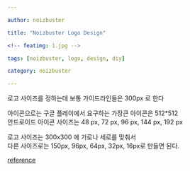 ```yaml
---

author: noizbuster

title: "Noizbuster Logo Design"

<!-- featimg: 1.jpg -->

tags: [noizbuster, logo, design, diy]

category: noizbuster

---
```


로고 사이즈를 정하는데 보통 가이드라인들은 300px 로 한다

아이콘으로는 구글 플레이에서 요구하는 가장큰 아이콘은 512*512  
안드로이드 아이콘 사이즈는 48 px, 72 px, 96 px, 144 px, 192 px

로고 사이즈는 300x300 에 가로나 세로를 맞춰서  
다른 사이즈로는 150px, 96px, 64px, 32px, 16px로 만들면 된다.

[reference](http://realfavicongenerator.net/faq#why_so_many_files)
